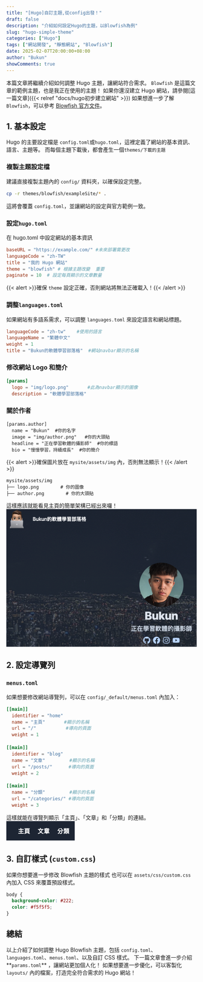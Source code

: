 ```yaml
---
title: "[Hugo]自訂主題,從config出發！"
draft: false
description: "介紹如何設定Hugo的主題，以Blowfish為例"
slug: "hugo-simple-theme"
categories: ["Hugo"]
tags: ["網站開發", "靜態網站", "Blowfish"]
date: 2025-02-07T20:00:00+08:00
author: "Bukun"
showComments: true
---
```


本篇文章將繼續介紹如何調整 Hugo 主題，讓網站符合需求。
`Blowfish` 是這篇文章的範例主題，也是我正在使用的主題！
如果你還沒建立 Hugo 網站，請參閱[這一篇文章]({{< relref "docs/hugo初步建立網站" >}})
如果想進一步了解`Blowfish`，可以參考 [Blowfish 官方文件](https://blowfish.page/)。

## 1. 基本設定

Hugo 的主要設定檔是 `config.toml`或`hugo.toml`，這裡定義了網站的基本資訊、語言、主題等。
而每個主題下載後，都會產生一個`themes/下載的主題`

### **複製主題設定檔**

建議直接複製主題內的 `config/` 資料夾，以確保設定完整。

```bash
cp -r themes/blowfish/exampleSite/* .
```

這將會覆蓋 `config.toml`，並讓網站的設定與官方範例一致。

### 設定`hugo.toml`

在 hugo.toml 中設定網站的基本資訊

```toml
baseURL = "https://example.com/" #未來部署需更改
languageCode = "zh-TW"
title = "我的 Hugo 網站"
theme = "blowfish" # 根據主題改變  重要
paginate = 10  # 設定每頁顯示的文章數量
```

{{< alert >}}確保 `theme` 設定正確，否則網站將無法正確載入！{{< /alert >}}

### 調整`languages.toml`

如果網站有多語系需求，可以調整 `languages.toml` 來設定語言和網站標題。

```toml
languageCode = "zh-tw"    #使用的語言
languageName = "繁體中文"
weight = 1
title = "Bukun的軟體學習部落格"  #網站navbar顯示的名稱
```

### **修改網站 Logo 和簡介**

```toml
[params]
  logo = "img/logo.png"       #此為navbar顯示的圖像
  description = "軟體學習部落格"
```

### **關於作者**

```
[params.author]
  name = "Bukun"  #你的名字
  image = "img/author.png"   #你的大頭貼
  headline = "正在學習軟體的攝影師"  #你的標語
  bio = "慢慢學習，持續成長"  #你的簡介
```

{{< alert >}}確保圖片放在 `mysite/assets/img` 內，否則無法顯示！{{< /alert >}}

```
mysite/assets/img
├── logo.png        # 你的圖像
├── author.png        # 你的大頭貼
```

這樣應該就能看見主頁的簡單架構已經出來囉！
<img src="img/1.png">

## 2. 設定導覽列

### `menus.toml`

如果想要修改網站導覽列，可以在 `config/_default/menus.toml` 內加入：

```toml
[[main]]
  identifier = "home"
  name = "主頁"       #顯示的名稱
  url = "/"           #導向的頁面
  weight = 1

[[main]]
  identifier = "blog"
  name = "文章"         #顯示的名稱
  url = "/posts/"      #導向的頁面
  weight = 2

[[main]]
  name = "分類"         #顯示的名稱
  url = "/categories/" #導向的頁面
  weight = 3
```

這樣就能在導覽列顯示「主頁」、「文章」和「分類」的連結。
<img src="img/2.png">

## 3. 自訂樣式 (`custom.css`)

如果你想要進一步修改 Blowfish 主題的樣式
也可以在 `assets/css/custom.css` 內加入 CSS 來覆蓋預設樣式。

```css
body {
  background-color: #222;
  color: #f5f5f5;
}
```

## 總結

以上介紹了如何調整 Hugo Blowfish 主題，包括 `config.toml`、`languages.toml`、`menus.toml`、以及自訂 CSS 樣式。
下一篇文章會進一步介紹**`params.toml`** ，讓網站更加個人化！
如果想要進一步優化，可以客製化 `layouts/` 內的檔案，打造完全符合需求的 Hugo 網站！
